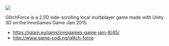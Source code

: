 ![](http://www.game-codi.ng/media/glitchforce/banner.jpg)

GlitchForce is a 2,5D side-scrolling local multiplayer game made with Unity 3D on the InnoGames Game Jam 2015.

  * https://igjam.eu/jams/innogames-game-jam-8/45/
  * http://www.game-codi.ng/glitch-force
